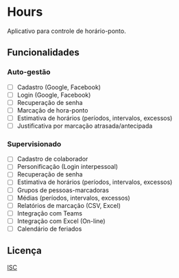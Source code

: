 # Hours

Aplicativo para controle de horário-ponto.

## Funcionalidades

### Auto-gestão

* [ ] Cadastro (Google, Facebook)
* [ ] Login (Google, Facebook)
* [ ] Recuperação de senha
* [ ] Marcação de hora-ponto
* [ ] Estimativa de horários (períodos, intervalos, excessos)
* [ ] Justificativa por marcação atrasada/antecipada

### Supervisionado

* [ ] Cadastro de colaborador
* [ ] Personificação (Login interpessoal)
* [ ] Recuperação de senha
* [ ] Estimativa de horários (períodos, intervalos, excessos)
* [ ] Grupos de pessoas-marcadoras
* [ ] Médias (períodos, intervalos, excessos)
* [ ] Relatórios de marcação (CSV, Excel)
* [ ] Integração com Teams
* [ ] Integração com Excel (On-line)
* [ ] Calendário de feriados

## Licença

[ISC](LICENSE)
